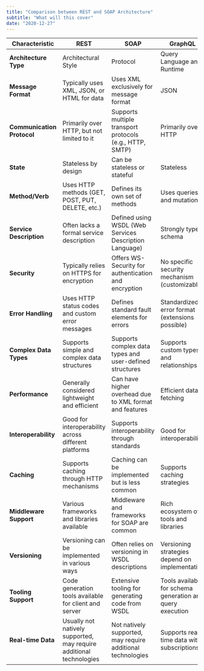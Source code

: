 ```yaml
---
title: "Comparison between REST and SOAP Architecture"
subtitle: "What will this cover"
date: "2020-12-27"
---
```

| Characteristic             | REST                                          | SOAP                                          | GraphQL                                       |
|----------------------------|-----------------------------------------------|-----------------------------------------------|-----------------------------------------------|
| **Architecture Type**      | Architectural Style                            | Protocol                                      | Query Language and Runtime                   |
| **Message Format**         | Typically uses XML, JSON, or HTML for data    | Uses XML exclusively for message format        | JSON                                          |
| **Communication Protocol** | Primarily over HTTP, but not limited to it    | Supports multiple transport protocols (e.g., HTTP, SMTP) | Primarily over HTTP                           |
| **State**                  | Stateless by design                           | Can be stateless or stateful                  | Stateless                                     |
| **Method/Verb**            | Uses HTTP methods (GET, POST, PUT, DELETE, etc.) | Defines its own set of methods               | Uses queries and mutations                   |
| **Service Description**    | Often lacks a formal service description      | Defined using WSDL (Web Services Description Language) | Strongly typed schema                         |
| **Security**               | Typically relies on HTTPS for encryption     | Offers WS-Security for authentication and encryption | No specific security mechanism (customizable)  |
| **Error Handling**         | Uses HTTP status codes and custom error messages | Defines standard fault elements for errors   | Standardized error format (extensions possible) |
| **Complex Data Types**     | Supports simple and complex data structures   | Supports complex data types and user-defined structures | Supports custom types and relationships       |
| **Performance**            | Generally considered lightweight and efficient | Can have higher overhead due to XML format and features | Efficient data fetching                       |
| **Interoperability**       | Good for interoperability across different platforms | Supports interoperability through standards | Good for interoperability                      |
| **Caching**                | Supports caching through HTTP mechanisms      | Caching can be implemented but is less common | Supports caching strategies                   |
| **Middleware Support**     | Various frameworks and libraries available    | Middleware and frameworks for SOAP are common | Rich ecosystem of tools and libraries         |
| **Versioning**             | Versioning can be implemented in various ways | Often relies on versioning in WSDL descriptions | Versioning strategies depend on implementation  |
| **Tooling Support**        | Code generation tools available for client and server | Extensive tooling for generating code from WSDL | Tools available for schema generation and query execution |
| **Real-time Data**         | Usually not natively supported, may require additional technologies | Not natively supported, may require additional technologies | Supports real-time data with subscriptions     |
